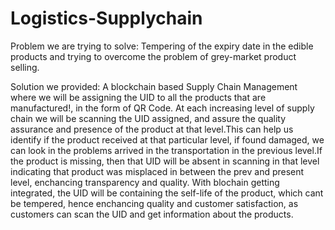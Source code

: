 # Logistics-Supplychain

Problem we are trying to solve: 
Tempering of the expiry date in the edible products and trying to overcome the problem of grey-market product selling.

Solution we provided: 
A blockchain based Supply Chain Management where we will be assigning the UID to all the products that are manufactured!, in the form of QR Code. At each increasing level of supply chain we will be scanning the UID assigned, and assure the quality assurance and presence of the product at that level.This can help us identify if the product received at that particular level, if found damaged, we can look in the problems arrived in the transportation in the previous level.If the product is missing, then that UID will be absent in scanning in that level indicating that product was misplaced in between the prev and present level, enchancing transparency and quality. With blochain getting integrated, the UID will be containing the self-life of the product, which cant be tempered, hence enchancing quality and customer satisfaction, as customers can scan the UID and get information about the products.
